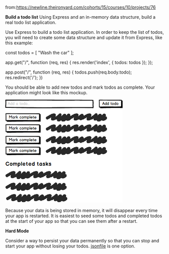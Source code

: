 from:https://newline.theironyard.com/cohorts/15/courses/10/projects/76

**Build a todo list**
Using Express and an in-memory data structure, build a real todo list application.

Use Express to build a todo list application. In order to keep the list of todos, you will need to create some data structure and update it from Express, like this example:

  const todos = [
    "Wash the car"
  ];

  app.get("/", function (req, res) {
    res.render('index', { todos: todos });
  });

  app.post("/", function (req, res) {
    todos.push(req.body.todo);
    res.redirect('/');
  })

You should be able to add new todos and mark todos as complete. Your application might look like this mockup.

![Image](images/237cd8cc-todolist.png)

Because your data is being stored in memory, it will disappear every time your app is restarted. It is easiest to seed some todos and completed todos at the start of your app so that you can see them after a restart.

**Hard Mode**

Consider a way to persist your data permanently so that you can stop and start your app without losing your todos. [jsonfile](https://www.npmjs.com/package/jsonfile) is one option.
